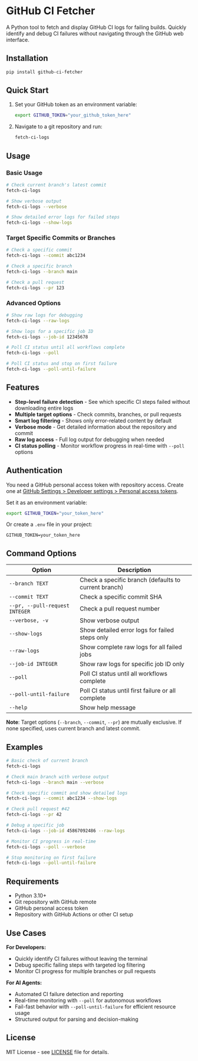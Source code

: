# GitHub CI Fetcher

A Python tool to fetch and display GitHub CI logs for failing builds. Quickly identify and debug CI failures without navigating through the GitHub web interface.

## Installation

```bash
pip install github-ci-fetcher
```

## Quick Start

1. Set your GitHub token as an environment variable:
   ```bash
   export GITHUB_TOKEN="your_github_token_here"
   ```

2. Navigate to a git repository and run:
   ```bash
   fetch-ci-logs
   ```

## Usage

### Basic Usage

```bash
# Check current branch's latest commit
fetch-ci-logs

# Show verbose output
fetch-ci-logs --verbose

# Show detailed error logs for failed steps
fetch-ci-logs --show-logs
```

### Target Specific Commits or Branches

```bash
# Check a specific commit
fetch-ci-logs --commit abc1234

# Check a specific branch
fetch-ci-logs --branch main

# Check a pull request
fetch-ci-logs --pr 123
```

### Advanced Options

```bash
# Show raw logs for debugging
fetch-ci-logs --raw-logs

# Show logs for a specific job ID
fetch-ci-logs --job-id 12345678

# Poll CI status until all workflows complete
fetch-ci-logs --poll

# Poll CI status and stop on first failure
fetch-ci-logs --poll-until-failure
```

## Features

- **Step-level failure detection** - See which specific CI steps failed without downloading entire logs
- **Multiple target options** - Check commits, branches, or pull requests
- **Smart log filtering** - Shows only error-related content by default
- **Verbose mode** - Get detailed information about the repository and commit
- **Raw log access** - Full log output for debugging when needed
- **CI status polling** - Monitor workflow progress in real-time with `--poll` options

## Authentication

You need a GitHub personal access token with repository access. Create one at [GitHub Settings > Developer settings > Personal access tokens](https://github.com/settings/tokens).

Set it as an environment variable:
```bash
export GITHUB_TOKEN="your_token_here"
```

Or create a `.env` file in your project:
```
GITHUB_TOKEN=your_token_here
```

## Command Options

| Option | Description |
|--------|-------------|
| `--branch TEXT` | Check a specific branch (defaults to current branch) |
| `--commit TEXT` | Check a specific commit SHA |
| `--pr, --pull-request INTEGER` | Check a pull request number |
| `--verbose, -v` | Show verbose output |
| `--show-logs` | Show detailed error logs for failed steps only |
| `--raw-logs` | Show complete raw logs for all failed jobs |
| `--job-id INTEGER` | Show raw logs for specific job ID only |
| `--poll` | Poll CI status until all workflows complete |
| `--poll-until-failure` | Poll CI status until first failure or all complete |
| `--help` | Show help message |

**Note**: Target options (`--branch`, `--commit`, `--pr`) are mutually exclusive. If none specified, uses current branch and latest commit.

## Examples

```bash
# Basic check of current branch
fetch-ci-logs

# Check main branch with verbose output
fetch-ci-logs --branch main --verbose

# Check specific commit and show detailed logs
fetch-ci-logs --commit abc1234 --show-logs

# Check pull request #42
fetch-ci-logs --pr 42

# Debug a specific job
fetch-ci-logs --job-id 45867092486 --raw-logs

# Monitor CI progress in real-time
fetch-ci-logs --poll --verbose

# Stop monitoring on first failure
fetch-ci-logs --poll-until-failure
```

## Requirements

- Python 3.10+
- Git repository with GitHub remote
- GitHub personal access token
- Repository with GitHub Actions or other CI setup

## Use Cases

**For Developers:**
- Quickly identify CI failures without leaving the terminal
- Debug specific failing steps with targeted log filtering
- Monitor CI progress for multiple branches or pull requests

**For AI Agents:**
- Automated CI failure detection and reporting
- Real-time monitoring with `--poll` for autonomous workflows
- Fail-fast behavior with `--poll-until-failure` for efficient resource usage
- Structured output for parsing and decision-making

## License

MIT License - see [LICENSE](LICENSE) file for details.